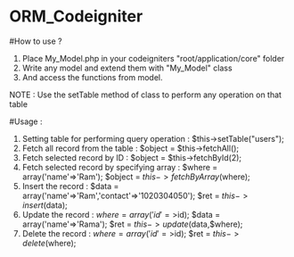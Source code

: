 # ORM_Codeigniter

#How to use ?
1. Place My_Model.php in your codeigniters "root/application/core" folder
2. Write any model and extend them with "My_Model" class
3. And access the functions from model.

NOTE : Use the setTable method of class to perform any operation on that table

#Usage :
1. Setting table for performing query operation : 
   $this->setTable("users");
2. Fetch all record from the table : 
   $object = $this->fetchAll();
3. Fetch selected record by ID : 
   $object = $this->fetchById(2);
4. Fetch selected record by specifying array : 
   $where = array('name'=>'Ram');
   $object = $this->fetchByArray($where);
5. Insert the record :
   $data = array('name'=>'Ram','contact'=>'1020304050');
   $ret = $this->insert($data);
6. Update the record :
   $where = array('id'=>$id);
   $data = array('name'=>'Rama');
   $ret = $this->update($data,$where);
7. Delete the record :
   $where = array('id'=>$id);
   $ret = $this->delete($where);
